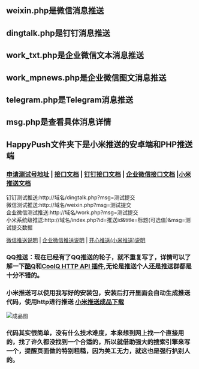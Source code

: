 ## weixin.php是微信消息推送
## dingtalk.php是钉钉消息推送
## work_txt.php是企业微信文本消息推送
## work_mpnews.php是企业微信图文消息推送
## telegram.php是Telegram消息推送
## msg.php是查看具体消息详情
## HappyPush文件夹下是小米推送的安卓端和PHP推送端

### [申请测试号地址](https://mp.weixin.qq.com/debug/cgi-bin/sandbox?t=sandbox/login)  |   [接口文档](https://mp.weixin.qq.com/debug/cgi-bin/readtmpl?t=tmplmsg/faq_tmpl) |   [钉钉接口文档](https://open-doc.dingtalk.com/microapp/serverapi2/qf2nxq)  |  [企业微信接口文档](https://work.weixin.qq.com/api/doc#90002/90151/90854)  |[小米推送文档](https://dev.mi.com/console/doc/detail?pId=230)  

钉钉测试推送:http://域名/dingtalk.php?msg=测试提交    
微信测试推送:http://域名/weixin.php?msg=测试提交  
企业微信测试推送:http://域名/work.php?msg=测试提交  
小米系统级推送:http://域名/index.php?id=推送id&title=标题(可选值)&msg=测试提交数据

[微信推送说明](https://github.com/kaixin1995/InformationPush/blob/master/readme/weixin.md)  |  [企业微信推送说明](https://github.com/kaixin1995/InformationPush/blob/master/readme/work.md)   |  [开心推送(小米推送)说明](https://github.com/kaixin1995/InformationPush/blob/master/readme/MiPush.md)

### QQ推送：现在已经有了QQ推送的轮子，就不重复写了，详情可以了解一下[酷Q](https://cqp.cc/)和[CoolQ HTTP API 插件](https://cqhttp.cc/),无论是推送个人还是推送群都是十分不错的。

### 小米推送可以使用我写好的安装包，安装后打开里面会自动生成推送代码，使用http进行推送  [小米推送成品下载](https://www.lanzous.com/i64tj3g)
![成品图](https://github.com/kaixin1995/InformationPush/blob/master/image/%E5%BA%94%E7%94%A8%E6%88%AA%E5%9B%BE.png)  

### 代码其实很简单，没有什么技术难度，本来想到网上找一个直接用的，找了许久都没找到一个合适的，所以就借助强大的搜索引擎来写一个，提醒页面做的特别粗糙，因为美工无力，就这也是强行扒别人的。
